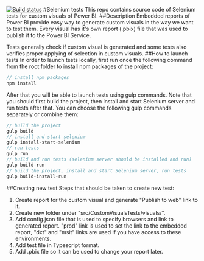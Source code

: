 [![Build status](https://ci.appveyor.com/api/projects/status/github/v-kazaki/SeleniumVisualTest?svg=true)](https://ci.appveyor.com/project/kamilzakiev/seleniumvisualtest)
#Selenium tests
This repo contains source code of Selenium tests for custom visuals of Power BI.
##Description
Embedded reports of Power BI provide easy way to generate custom visuals in the way we want to test them. Every visual has it's own report (.pbix) file that was used to publish it to the Power BI Service. 

Tests generally check if custom visual is generated and some tests also verifies proper applying of selection in custom visuals.
##How to launch tests
In order to launch tests locally, first run once the following command from the root folder to install npm packages of the project:
```javascript
// install npm packages
npm install
```
After that you will be able to launch tests using gulp commands. Note that you should first build the project, then install and start Selenium server and run tests after that. You can choose the following gulp commands separately or combine them:
```javascript
// build the project
gulp build
// install and start selenium
gulp install-start-selenium
// run tests
gulp run
// build and run tests (selenium server should be installed and run)
gulp build-run
// build the project, install and start Selenium server, run tests
gulp build-install-run
```
##Creating new test
Steps that should be taken to create new test:

1. Create report for the custom visual and generate "Publish to web" link to it.
2. Create new folder under "src/CustomVisualsTests/visuals/".
3. Add config.json file that is used to specify browsers and link to generated report. "prod" link is used to set the link to the embedded report, "dxt" and "msit" links are used if you have access to these environments.
4. Add test file in Typescript format.
5. Add .pbix file so it can be used to change your report later.
